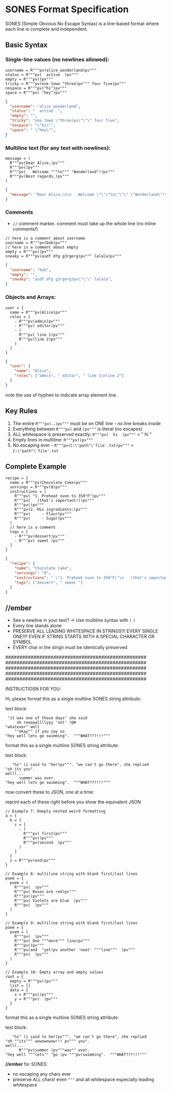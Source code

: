 # SONES Format Specification

SONES (Simple Obvious No Escape Syntax) is a line-based format where each line is complete and independent.

## Basic Syntax

### Single-line values (no newlines allowed):
```
username = R"""pv(alice_wonderland)pv"""
status = R"""pv(  active  )pv"""
empty = R"""pv()pv"""
tricky = R"""pv(one towo "three)pv""" four five)pv"""
nospace = R"""pv("hi")pv"""
space = R"""pv( "hey")pv"""
```
```json
{
  "username": "alice_wonderland",
  "status": "  active  ",
  "empty": "",
  "tricky": "one towo \"three)pv\"\"\" four five",
  "nospace": "\"hi\"",
  "space": " \"hey\"",
}
```

### Multiline text (for any text with newlines):
```
message = (
  R"""pv(Dear Alice,)pv"""
  R"""pv()pv"""
  R"""pv(   Welcome """to""" "Wonderland"!)pv"""
  R"""pv(Best regards,)pv"""
)
```
```json
{
  "message": "Dear Alice,\n\n   Welcome \"\"\"to\"\"\" \"Wonderland\"!\nBest regards,"
}
```

### Comments 
- `//` comment marker.  comment must take up the whole line (no inline comments!)

```
// here is a comment about username
username = R"""pv(bob)pv"""
// here is a comment about empty
empty = R"""pv()pv"""
sneaky = R"""pv(asdf dfg g3rgerg)pv""" lalala)pv"""
```
```json
{
  "username": "bob",
  "empty": "",
  "sneaky": "asdf dfg g3rgerg)pv\"\"\" lalala",
}
```

### Objects and Arrays:
```
user = {
  name = R"""pv(Alice)pv"""
  roles = [
    - R"""pv(admin)pv"""
    - R"""pv( editor)pv"""
    - (
      R"""pv( line 1)pv"""
      R"""pv(line 2)pv"""
    )
  ]
}
```
```json
{
  "user": {
    "name": "Alice",
    "roles": ["admin", " editor", " line 1\nline 2"]
  }
}
```
note the use of hyphen to indicate array element line. 

## Key Rules

1. The entire `R"""pv(`...`)pv"""` must be on ONE line - no line breaks inside
2. Everything between `R"""pv(` and `)pv"""` is literal (no escapes)
3. ALL whitespace is preserved exactly: `R"""pv(  hi  )pv"""` = "  hi  "
4. Empty lines in multiline: `R"""pv()pv"""`
5. No escaping ever - `R"""pv(C:\"path"\'file'.txt)pv"""` = `C:\"path"\'file'.txt`

## Complete Example

```
recipe = {
  name = R"""pv(Chocolate Cake)pv"""
  servings = R"""pv(8)pv"""
  instructions = (
    R"""pv( "1. Preheat oven to 350°F")pv"""
    R"""pv(   (that's important!))pv"""
    R"""pv()pv"""
    R"""pv(2. Mix ingredients:)pv"""
    R"""pv(     - Flour)pv"""
    R"""pv(     - Sugar)pv"""
  )
  // here is a comment
  tags = [
    - R"""pv(dessert)pv"""
    - R"""pv( sweet )pv"""
  ]
}
```
```json
{
  "recipe": {
    "name": "Chocolate Cake",
    "servings": "8",
    "instructions": " \"1. Preheat oven to 350°F\"\n   (that's important!)\n\n2. Mix ingredients:\n     - Flour\n     - Sugar",
    "tags": ["dessert", " sweet "]
  }
}
```

## //ember
- See a newline in your text? → Use multiline syntax with `(` `)`
- Every line stands alone
- PRESERVE ALL LEADING WHITESPACE IN STRINGS!!! EVERY SINGLE ONE!!!! EVEN IF STRING STARTS WITH A SPECIAL CHARACTER OR SYMBOL
- EVERY char in the strign must be identically preserved



##################################################
##################################################
##################################################
##################################################
##################################################


INSTRUCTIOSN FOR YOU:

Hi, please format this as a single multiine SONES string attribute:

text block:
```
 "it was one of those days" she said 
     oh reaaaallllyyy 'not' !@#
"whatever" well
    ""okay"" if you say so
"hey well lets go swimming".  """WHAT???!!!"""
```

 format this as a single multiine SONES string attribute:

text block:
```
   "hi" (i said to "her)pv""". "we can't go there", she replied 
"oh its you". 
welll...
      summer was over.
"hey well lets go swimming".  """WHAT???!!!"""
```

now convert these to JSON, one at a time:

reprint each of these right before you show the equivalent JSON

```
// Example 7: Deeply nested weird formatting
a = {
  b = {
    c = [
      - (
        R"""pv( first)pv"""
        R"""pv()pv"""
        R"""pv(second  )pv"""
      )
    ]
  }
  z = R"""pv(end)pv"""
}
```

```
// Example 8: multiline string with blank first/last lines
poem = {
  poem = (
    R"""pv(  )pv"""
    R"""pv( Roses are red)pv"""
    R"""pv()pv"""
    R"""pv( Violets are blue  )pv"""
    R"""pv(  )pv"""
  )
}
```

```
// Example 9: multiline string with blank first/last lines
poem = {
  poem = (
    R"""pv(  )pv"""
    R"""pv( One """more""" line)pv"""
    R"""pv()pv"""
    R"""pv(and  "yet)pv another 'neat' """line"""  )pv"""
    R"""pv(  )pv"""
  )
}
```

```
// Example 10: Empty array and empty values
root = {
  empty = R"""pv()pv"""
  list = []
  data = {
    x = R"""pv()pv"""
    y = R"""pv(  )pv"""
  }
}
```

 format this as a single multiine SONES string attribute:

text block:
```
   "hi" (i said to her)pv""". "we can't go there", she replied 
"oh ""its""" wowowowow!!! pv""" you". 
welll...
      R"""pv(summer )pv"""was"" over.
"hey well """lets"" "go )pv """pv(swimming".  """WHAT???!!!"""
```

**//ember** 
for SONES: 
- no escaping any chars ever
- preserve ALL chars!  even `"""` and all whitespace especially leading whitespace